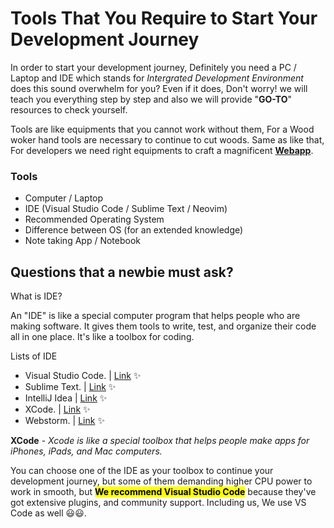 
<h1>Tools That You Require to Start Your Development Journey</h1>

In order to start your development journey, Definitely you need a PC / Laptop and IDE which stands for _Intergrated Development Environment_ does this sound overwhelm for you? Even if it does, Don't worry! we will teach you everything step by step and also we will provide "**GO-TO**" resources to check yourself. 

Tools are like equipments that you cannot work without them, For a Wood woker hand tools are necessary to continue to cut woods. Same as like that, For developers we need right equipments to craft a magnificent <b><a href="https://www.techtarget.com/searchsoftwarequality/definition/Web-application-Web-app">Webapp</a></b>.

<h3>Tools</h3>

- Computer / Laptop
- IDE (Visual Studio Code / Sublime Text / Neovim)
- Recommended Operating System
- Difference between OS (for an extended knowledge)
- Note taking App / Notebook

Questions that a newbie must ask? 
--
What is IDE? 

An "IDE" is like a special computer program that helps people who are making software. It gives them tools to write, test, and organize their code all in one place. It's like a toolbox for coding.

Lists of IDE
- Visual Studio Code. | [Link](https://code.visualstudio.com/) ✨
- Sublime Text. | [Link](https://www.sublimetext.com/) ✨
- IntelliJ Idea | [Link](https://www.jetbrains.com/idea/) ✨
- XCode. | [Link](https://developer.apple.com/xcode/) ✨
- Webstorm. | [Link](https://www.jetbrains.com/webstorm/download/download-thanks.html) ✨

**XCode** - _Xcode is like a special toolbox that helps people make apps for iPhones, iPads, and Mac computers._ 

You can choose one of the IDE as your toolbox to continue your development journey, but some of them demanding higher CPU power to work in smooth, but <mark>**We recommend Visual Studio Code**</mark> because they've got extensive plugins, and community support. Including us, We use VS Code as well 😃😃. 

